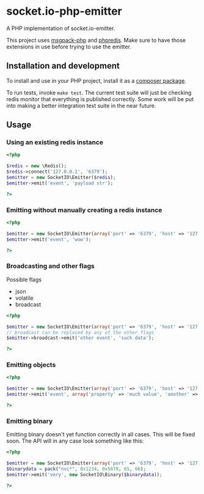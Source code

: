 socket.io-php-emitter
=====================

A PHP implementation of socket.io-emitter.

This project uses [msgpack-php](https://github.com/msgpack/msgpack-php) and [phpredis](https://github.com/nicolasff/phpredis). Make sure to have those extensions in use before trying to use the emitter.

## Installation and development
To install and use in your PHP project, install it as a [composer package](https://packagist.org/packages/rase/socket.io-emitter).

To run tests, invoke `make test`. The current test suite will just be checking redis monitor that everything is published correctly. Some work will be put into making a better integration test suite in the near future.

## Usage

### Using an existing redis instance
```php
<?php

$redis = new \Redis();
$redis->connect('127.0.0.1', '6379');
$emitter = new SocketIO\Emitter($redis);
$emitter->emit('event', 'payload str');

?>
```

### Emitting without manually creating a redis instance
```php
<?php

$emitter = new SocketIO\Emitter(array('port' => '6379', 'host' => '127.0.0.1'));
$emitter->emit('event', 'wow');

?>
```

### Broadcasting and other flags
Possible flags
* json
* volatile
* broadcast

```php
<?php

$emitter = new SocketIO\Emitter(array('port' => '6379', 'host' => '127.0.0.1'));
// broadcast can be replaced by any of the other flags
$emitter->broadcast->emit('other event', 'such data');

?>
```

### Emitting objects
```php
<?php

$emitter = new SocketIO\Emitter(array('port' => '6379', 'host' => '127.0.0.1'));
$emitter->emit('event', array('property' => 'much value', 'another' => 'very object'));

?>
```

### Emitting binary
Emitting binary doesn't yet function correctly in all cases. This will be fixed soon. The API will in any case look something like this:
```php
<?php

$emitter = new SocketIO\Emitter(array('port' => '6379', 'host' => '127.0.0.1'));
$binarydata = pack("nvc*", 0x1234, 0x5678, 65, 66);
$emitter->emit('very', new SocketIO\Binary($binarydata));

?>
```

